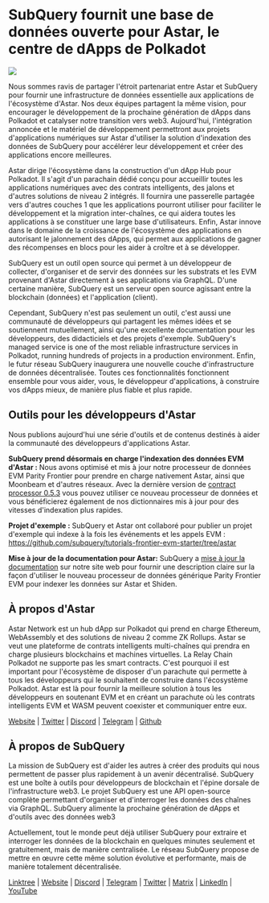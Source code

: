 # SubQuery fournit une base de données ouverte pour Astar, le centre de dApps de Polkadot

![](https://miro.medium.com/max/1400/1*VtFbnTYV48Y5mpZtwZsdXA.png)

Nous sommes ravis de partager l'étroit partenariat entre Astar et SubQuery pour fournir une infrastructure de données essentielle aux applications de l'écosystème d'Astar. Nos deux équipes partagent la même vision, pour encourager le développement de la prochaine génération de dApps dans Polkadot et catalyser notre transition vers web3. Aujourd'hui, l'intégration annoncée et le matériel de développement permettront aux projets d'applications numériques sur Astar d'utiliser la solution d'indexation des données de SubQuery pour accélérer leur développement et créer des applications encore meilleures.

Astar dirige l'écosystème dans la construction d'un dApp Hub pour Polkadot. Il s'agit d'un parachain dédié conçu pour accueillir toutes les applications numériques avec des contrats intelligents, des jalons et d'autres solutions de niveau 2 intégrés. Il fournira une passerelle partagée vers d'autres couches 1 que les applications pourront utiliser pour faciliter le développement et la migration inter-chaînes, ce qui aidera toutes les applications à se constituer une large base d'utilisateurs. Enfin, Astar innove dans le domaine de la croissance de l'écosystème des applications en autorisant le jalonnement des dApps, qui permet aux applications de gagner des récompenses en blocs pour les aider à croître et à se développer.

SubQuery est un outil open source qui permet à un développeur de collecter, d'organiser et de servir des données sur les substrats et les EVM provenant d'Astar directement à ses applications via GraphQL. D'une certaine manière, SubQuery est un serveur open source agissant entre la blockchain (données) et l'application (client).

Cependant, SubQuery n'est pas seulement un outil, c'est aussi une communauté de développeurs qui partagent les mêmes idées et se soutiennent mutuellement, ainsi qu'une excellente documentation pour les développeurs, des didacticiels et des projets d'exemple. SubQuery's managed service is one of the most reliable infrastructure services in Polkadot, running hundreds of projects in a production environment. Enfin, le futur réseau SubQuery inaugurera une nouvelle couche d'infrastructure de données décentralisée. Toutes ces fonctionnalités fonctionnent ensemble pour vous aider, vous, le développeur d'applications, à construire vos dApps mieux, de manière plus fiable et plus rapide.

## **Outils pour les développeurs d'Astar**

Nous publions aujourd'hui une série d'outils et de contenus destinés à aider la communauté des développeurs d'applications Astar.

**SubQuery prend désormais en charge l'indexation des données EVM d'Astar :** Nous avons optimisé et mis à jour notre processeur de données EVM Parity Frontier pour prendre en charge nativement Astar, ainsi que Moonbeam et d'autres réseaux. Avec la dernière version de [contract processor 0.5.3](https://github.com/subquery/subql/releases/tag/contract-processors%2F0.5.3) vous pouvez utiliser ce nouveau processeur de données et vous bénéficierez également de nos dictionnaires mis à jour pour des vitesses d'indexation plus rapides.

**Projet d'exemple :** SubQuery et Astar ont collaboré pour publier un projet d'exemple qui indexe à la fois les événements et les appels EVM : https://github.com/subquery/tutorials-frontier-evm-starter/tree/astar

**Mise à jour de la documentation pour Astar:** SubQuery a [mise à jour la documentation](https://university.subquery.network/build/substrate-evm.html) sur notre site web pour fournir une description claire sur la façon d'utiliser le nouveau processeur de données générique Parity Frontier EVM pour indexer les données sur Astar et Shiden.

## À propos d'Astar

Astar Network est un hub dApp sur Polkadot qui prend en charge Ethereum, WebAssembly et des solutions de niveau 2 comme ZK Rollups. Astar se veut une plateforme de contrats intelligents multi-chaînes qui prendra en charge plusieurs blockchains et machines virtuelles. La Relay Chain Polkadot ne supporte pas les smart contracts. C'est pourquoi il est important pour l'écosystème de disposer d'un parachute qui permette à tous les développeurs qui le souhaitent de construire dans l'écosystème Polkadot. Astar est là pour fournir la meilleure solution à tous les développeurs en soutenant EVM et en créant un parachute où les contrats intelligents EVM et WASM peuvent coexister et communiquer entre eux.

[Website](https://astar.network/) | [Twitter](https://twitter.com/AstarNetwork) | [Discord](https://discord.gg/Z3nC9U4) | [Telegram](https://t.me/PlasmOfficial) | [Github](https://github.com/AstarNetwork)

## À propos de SubQuery

La mission de SubQuery est d'aider les autres à créer des produits qui nous permettent de passer plus rapidement à un avenir décentralisé. SubQuery est une boîte à outils pour développeurs de blockchain et l'épine dorsale de l'infrastructure web3. Le projet SubQuery est une API open-source complète permettant d'organiser et d'interroger les données des chaînes via GraphQL. SubQuery alimente la prochaine génération de dApps et d'outils avec des données web3

Actuellement, tout le monde peut déjà utiliser SubQuery pour extraire et interroger les données de la blockchain en quelques minutes seulement et gratuitement, mais de manière centralisée. Le réseau SubQuery propose de mettre en œuvre cette même solution évolutive et performante, mais de manière totalement décentralisée.

[Linktree](https://linktr.ee/subquerynetwork) | [Website](https://subquery.network/) | [Discord](https://discord.com/invite/78zg8aBSMG) | [Telegram](https://t.me/subquerynetwork) | [Twitter](https://twitter.com/subquerynetwork) | [Matrix](https://matrix.to/#/#subquery:matrix.org) | [LinkedIn](https://www.linkedin.com/company/subquery) | [YouTube](https://www.youtube.com/channel/UCi1a6NUUjegcLHDFLr7CqLw)
